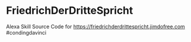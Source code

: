 # FriedrichDerDritteSpricht
Alexa Skill Source Code for https://friedrichderdrittespricht.jimdofree.com #condingdavinci


